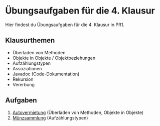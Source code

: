 # Übungsaufgaben für die 4. Klausur

Hier findest du Übungsaufgaben für die 4. Klausur in PR1.

## Klausurthemen

- Überladen von Methoden
- Objekte in Objekte / Objektbeziehungen
- Aufzählungstypen
- Assoziationen
- Javadoc (Code-Dokumentation)
- Rekursion
- Vererbung

## Aufgaben

1. [Autovermietung](aufgabe01) (Überladen von Methoden, Objekte in Objekte)
2. [Münzsammlung](aufgabe02) (Aufzählungstypen)